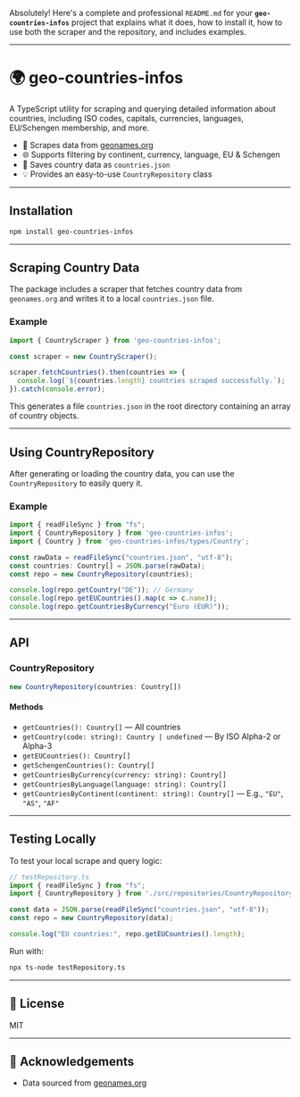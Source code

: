 Absolutely! Here's a complete and professional `README.md` for your **`geo-countries-infos`** project that explains what it does, how to install it, how to use both the scraper and the repository, and includes examples.

---

# 🌍 geo-countries-infos

A TypeScript utility for scraping and querying detailed information about countries, including ISO codes, capitals, currencies, languages, EU/Schengen membership, and more.

- 🔎 Scrapes data from [geonames.org](https://www.geonames.org/)
- 🌐 Supports filtering by continent, currency, language, EU & Schengen
- 💾 Saves country data as `countries.json`
- 💡 Provides an easy-to-use `CountryRepository` class

---

## Installation

```bash
npm install geo-countries-infos
```

---

## Scraping Country Data

The package includes a scraper that fetches country data from `geonames.org` and writes it to a local `countries.json` file.

### Example

```ts
import { CountryScraper } from 'geo-countries-infos';

const scraper = new CountryScraper();

scraper.fetchCountries().then(countries => {
  console.log(`${countries.length} countries scraped successfully.`);
}).catch(console.error);
```

This generates a file `countries.json` in the root directory containing an array of country objects.

---

## Using CountryRepository

After generating or loading the country data, you can use the `CountryRepository` to easily query it.

### Example

```ts
import { readFileSync } from "fs";
import { CountryRepository } from 'geo-countries-infos';
import { Country } from 'geo-countries-infos/types/Country';

const rawData = readFileSync("countries.json", "utf-8");
const countries: Country[] = JSON.parse(rawData);
const repo = new CountryRepository(countries);

console.log(repo.getCountry("DE")); // Germany
console.log(repo.getEUCountries().map(c => c.name));
console.log(repo.getCountriesByCurrency("Euro (EUR)"));
```

---

## API

### CountryRepository

```ts
new CountryRepository(countries: Country[])
```

#### Methods

* `getCountries(): Country[]` — All countries
* `getCountry(code: string): Country | undefined` — By ISO Alpha-2 or Alpha-3
* `getEUCountries(): Country[]`
* `getSchengenCountries(): Country[]`
* `getCountriesByCurrency(currency: string): Country[]`
* `getCountriesByLanguage(language: string): Country[]`
* `getCountriesByContinent(continent: string): Country[]` — E.g., `"EU"`, `"AS"`, `"AF"`

---

## Testing Locally

To test your local scrape and query logic:

```ts
// testRepository.ts
import { readFileSync } from "fs";
import { CountryRepository } from './src/repositories/CountryRepository'; // adjust path as needed

const data = JSON.parse(readFileSync("countries.json", "utf-8"));
const repo = new CountryRepository(data);

console.log("EU countries:", repo.getEUCountries().length);
```

Run with:

```bash
npx ts-node testRepository.ts
```

---

## 📄 License

MIT

---

## 🙌 Acknowledgements

* Data sourced from [geonames.org](https://www.geonames.org/)